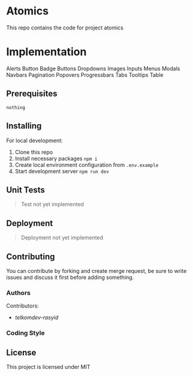 # Atomics

This repo contains the code for project atomics


# Implementation

Alerts
Button
Badge
Buttons
Dropdowns
Images
Inputs
Menus
Modals
Navbars
Pagination
Popovers
Progressbars
Tabs
Tooltips
Table




## Prerequisites

```
nothing
```

## Installing

For local development:

1. Clone this repo
2. Install necessary packages `npm i`
3. Create local environment configuration from `.env.example` 
6. Start development server `npm run dev`

## Unit Tests

> Test not yet implemented

## Deployment

> Deployment not yet implemented

## Contributing

You can contribute by forking and create merge request, be sure to write issues and discuss it first before adding something. 

### Authors

Contributors:
 
- *telkomdev-rasyid*

### Coding Style
  
## License

This project is licensed under MIT
